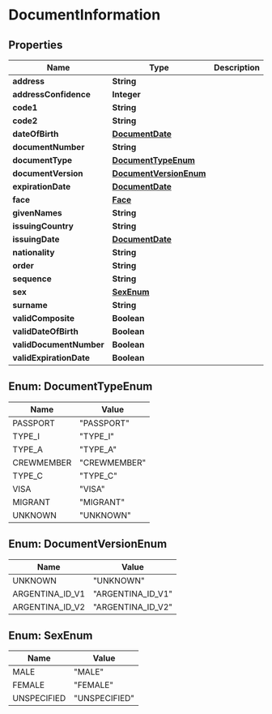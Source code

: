 
# DocumentInformation

## Properties
Name | Type | Description | Notes
------------ | ------------- | ------------- | -------------
**address** | **String** |  |  [optional]
**addressConfidence** | **Integer** |  |  [optional]
**code1** | **String** |  |  [optional]
**code2** | **String** |  |  [optional]
**dateOfBirth** | [**DocumentDate**](DocumentDate.md) |  |  [optional]
**documentNumber** | **String** |  |  [optional]
**documentType** | [**DocumentTypeEnum**](#DocumentTypeEnum) |  |  [optional]
**documentVersion** | [**DocumentVersionEnum**](#DocumentVersionEnum) |  |  [optional]
**expirationDate** | [**DocumentDate**](DocumentDate.md) |  |  [optional]
**face** | [**Face**](Face.md) |  |  [optional]
**givenNames** | **String** |  |  [optional]
**issuingCountry** | **String** |  |  [optional]
**issuingDate** | [**DocumentDate**](DocumentDate.md) |  |  [optional]
**nationality** | **String** |  |  [optional]
**order** | **String** |  |  [optional]
**sequence** | **String** |  |  [optional]
**sex** | [**SexEnum**](#SexEnum) |  |  [optional]
**surname** | **String** |  |  [optional]
**validComposite** | **Boolean** |  |  [optional]
**validDateOfBirth** | **Boolean** |  |  [optional]
**validDocumentNumber** | **Boolean** |  |  [optional]
**validExpirationDate** | **Boolean** |  |  [optional]


<a name="DocumentTypeEnum"></a>
## Enum: DocumentTypeEnum
Name | Value
---- | -----
PASSPORT | &quot;PASSPORT&quot;
TYPE_I | &quot;TYPE_I&quot;
TYPE_A | &quot;TYPE_A&quot;
CREWMEMBER | &quot;CREWMEMBER&quot;
TYPE_C | &quot;TYPE_C&quot;
VISA | &quot;VISA&quot;
MIGRANT | &quot;MIGRANT&quot;
UNKNOWN | &quot;UNKNOWN&quot;


<a name="DocumentVersionEnum"></a>
## Enum: DocumentVersionEnum
Name | Value
---- | -----
UNKNOWN | &quot;UNKNOWN&quot;
ARGENTINA_ID_V1 | &quot;ARGENTINA_ID_V1&quot;
ARGENTINA_ID_V2 | &quot;ARGENTINA_ID_V2&quot;


<a name="SexEnum"></a>
## Enum: SexEnum
Name | Value
---- | -----
MALE | &quot;MALE&quot;
FEMALE | &quot;FEMALE&quot;
UNSPECIFIED | &quot;UNSPECIFIED&quot;



